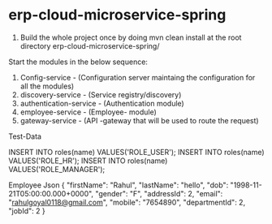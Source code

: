 # erp-cloud-microservice-spring

1. Build the whole project once by doing mvn clean install at the root directory erp-cloud-microservice-spring/

Start the modules in the below sequence:
1. Config-service - (Configuration server maintaing the configuration for all the modules)
2. discovery-service - (Service registry/discovery) 
3. authentication-service - (Authentication module)
4. employee-service - (Employee- module)
5. gateway-service - (API -gateway that will be used to route the request)


Test-Data

INSERT INTO roles(name) VALUES('ROLE_USER');
INSERT INTO roles(name) VALUES('ROLE_HR');
INSERT INTO roles(name) VALUES('ROLE_MANAGER');


Employee Json
{
        "firstName": "Rahul",
        "lastName": "hello",
        "dob": "1998-11-21T05:00:00.000+0000",
        "gender": "F",
        "addressId": 2,
        "email": "rahulgoyal0118@gmail.com",
        "mobile": "7654890",
        "departmentId": 2,
        "jobId": 2
 }
